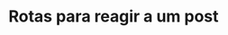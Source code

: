 #  Rotas para reagir a um post

<api-endpoint openapi-path="../../specifications/shapeUpSwagger2.json" method="PUT" endpoint="/v1/Post/{id}/react"/>